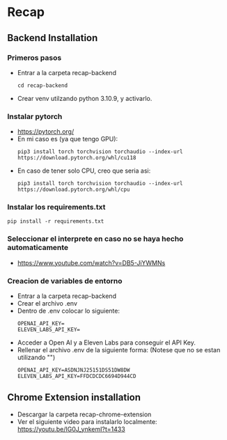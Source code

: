 # Recap

## Backend Installation

### Primeros pasos
- Entrar a la carpeta recap-backend
  ```
  cd recap-backend
  ```
- Crear venv utilzando python 3.10.9, y activarlo.

### Instalar pytorch
- https://pytorch.org/
- En mi caso es (ya que tengo GPU):
  ```
  pip3 install torch torchvision torchaudio --index-url https://download.pytorch.org/whl/cu118
  ```
- En caso de tener solo CPU, creo que seria asi:
  ```
  pip3 install torch torchvision torchaudio --index-url https://download.pytorch.org/whl/cpu
  ```

### Instalar los requirements.txt
```
pip install -r requirements.txt
```
### Seleccionar el interprete en caso no se haya hecho automaticamente
- https://www.youtube.com/watch?v=DB5-JiYWMNs

### Creacion de variables de entorno
- Entrar a la carpeta recap-backend
- Crear el archivo .env
- Dentro de .env colocar lo siguiente:
  ```
  OPENAI_API_KEY=
  ELEVEN_LABS_API_KEY=
  ```
- Acceder a Open AI y a Eleven Labs para conseguir el API Key.
- Rellenar el archivo .env de la siguiente forma: (Notese que no se estan utilizando "")
  ```
  OPENAI_API_KEY=ASDNJNJ25151DS51DW8DW
  ELEVEN_LABS_API_KEY=FFDCDCDC6694D944CD
  ```

## Chrome Extension installation
- Descargar la carpeta recap-chrome-extension
- Ver el siguiente video para instalarlo localmente: https://youtu.be/IG0J_ynkemI?t=1433
